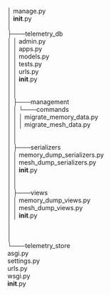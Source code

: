 │   manage.py<br>
│   __init__.py<br>
│<br>
├───telemetry_db<br>
│   │   admin.py<br>
│   │   apps.py<br>
│   │   models.py<br>
│   │   tests.py<br>
│   │   urls.py<br>
│   │   __init__.py<br>
│   │<br>
│   │<br>
│   ├───management<br>
│   │   └───commands<br>
│   │       │   migrate_memory_data.py<br>
│   │       │   migrate_mesh_data.py<br>
│   │<br>
│   │<br>
│   ├───serializers<br>
│   │       memory_dump_serializers.py<br>
│   │       mesh_dump_serializers.py<br>
│   │       __init__.py<br>
│   │   <br>
│   │   <br>
│   ├───views<br>
│       │   memory_dump_views.py<br>
│       │   mesh_dump_views.py<br>
│       │   __init__.py<br>
│       <br>
│       <br>
│<br>
└───telemetry_store<br>
        asgi.py<br>
        settings.py<br>
        urls.py<br>
        wsgi.py<br>
        __init__.py<br>
